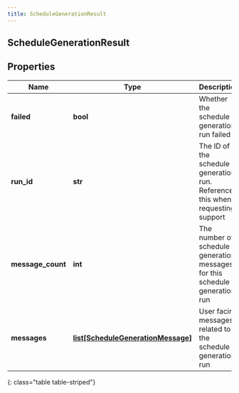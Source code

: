 ```yaml
---
title: ScheduleGenerationResult
---
```

## ScheduleGenerationResult

## Properties

|Name | Type | Description | Notes|
|------------ | ------------- | ------------- | -------------|
| **failed** | **bool** | Whether the schedule generation run failed | [optional] |
| **run_id** | **str** | The ID of the schedule generation run. Reference this when requesting support | [optional] |
| **message_count** | **int** | The number of schedule generation messages for this schedule generation run | [optional] |
| **messages** | [**list[ScheduleGenerationMessage]**](ScheduleGenerationMessage.html) | User facing messages related to the schedule generation run | [optional] |
{: class="table table-striped"}


